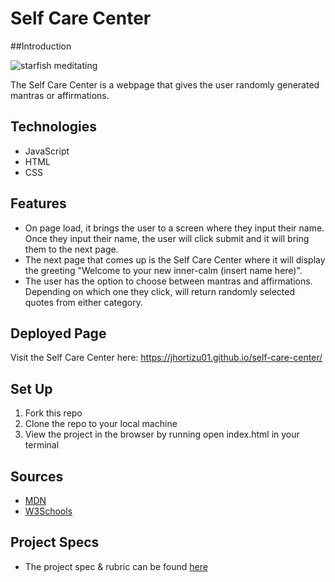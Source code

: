 # Self Care Center

##Introduction

![starfish meditating](https://i.pinimg.com/originals/9f/27/c7/9f27c75e9e616dc4e44922dc4100efb4.gif)

The Self Care Center is a webpage that gives the user randomly generated mantras or affirmations.

## Technologies

- JavaScript
- HTML
- CSS

## Features

- On page load, it brings the user to a screen where they input their name. Once they input their name, the user will click submit and it will bring them to the next page.
- The next page that comes up is the Self Care Center where it will display the greeting "Welcome to your new inner-calm (insert name here)".
- The user has the option to choose between mantras and affirmations. Depending on which one they click, will return randomly selected quotes from either category.

## Deployed Page

Visit the Self Care Center here: https://jhortizu01.github.io/self-care-center/

## Set Up

1. Fork this repo  
2. Clone the repo to your local machine
3. View the project in the browser by running open index.html in your terminal


## Sources
  - [MDN](http://developer.mozilla.org/en-US/)
  - [W3Schools](https://www.w3schools.com/)

## Project Specs
  - The project spec & rubric can be found [here](https://frontend.turing.edu/projects/module-1/self-care-center.html)
